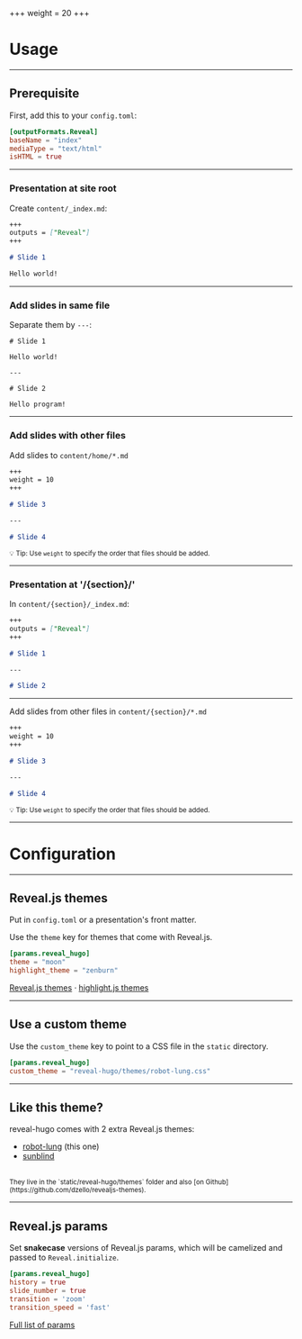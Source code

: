 +++
weight = 20
+++

# Usage

---

## Prerequisite

First, add this to your `config.toml`:

```toml
[outputFormats.Reveal]
baseName = "index"
mediaType = "text/html"
isHTML = true
```

---

### Presentation at site root

Create `content/_index.md`:

```markdown
+++
outputs = ["Reveal"]
+++

# Slide 1

Hello world!
```

---

### Add slides in same file

Separate them by `---`:

```
# Slide 1

Hello world!

---

# Slide 2

Hello program!
```

---

### Add slides with other files

Add slides to `content/home/*.md`

```markdown
+++
weight = 10
+++

# Slide 3

---

# Slide 4
```

<small>💡 Tip: Use `weight` to specify the order that files should be added.</small>

---

### Presentation at '/{section}/'

In `content/{section}/_index.md`:

```markdown
+++
outputs = ["Reveal"]
+++

# Slide 1

---

# Slide 2
```

---

Add slides from other files in `content/{section}/*.md`

```markdown
+++
weight = 10
+++

# Slide 3

---

# Slide 4
```

<small>💡 Tip: Use `weight` to specify the order that files should be added.</small>

---

# Configuration

---

## Reveal.js themes

Put in `config.toml` or a presentation's front matter.

Use the `theme` key for themes that come with Reveal.js.

```toml
[params.reveal_hugo]
theme = "moon"
highlight_theme = "zenburn"
```

[Reveal.js themes](https://github.com/hakimel/reveal.js/#theming) &middot;
[highlight.js themes](https://highlightjs.org/static/demo/)

---

## Use a custom theme

Use the `custom_theme` key to point to a CSS file in the `static` directory.

```toml
[params.reveal_hugo]
custom_theme = "reveal-hugo/themes/robot-lung.css"
```

---

## Like this theme?

reveal-hugo comes with 2 extra Reveal.js themes:

- [robot-lung](https://github.com/dzello/revealjs-themes#robot-lung) (this one)
- [sunblind](https://github.com/dzello/revealjs-themes#sunblind)

<br>
<small>
They live in the `static/reveal-hugo/themes` folder and also [on Github](https://github.com/dzello/revealjs-themes).
</small>

---

## Reveal.js params

Set **snakecase** versions of Reveal.js params, which will be camelized and passed to `Reveal.initialize`.

```toml
[params.reveal_hugo]
history = true
slide_number = true
transition = 'zoom'
transition_speed = 'fast'
```

[Full list of params](https://github.com/hakimel/reveal.js/#configuration)
